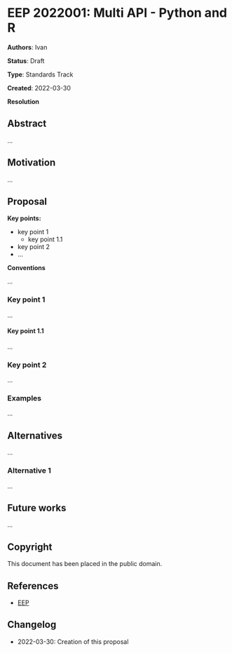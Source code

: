 # EEP 2022001: Multi API - Python and R

<!--
Authors Full Name 1 <full.name1 at organization.com>, Full Name2 <full.name2 at organization.com>
-->
**Authors**: Ivan

<!--
Status [Draft | Accepted | Final | Deferred | Rejected | Withdrawn | Superseded | Active]
-->
**Status**: Draft

<!--
Type: [Standards Track | Informational | Process]
-->
**Type**: Standards Track

**Created**: 2022-03-30

<!--
resolution: url to discussion (required for Accepted | Rejected | Withdrawn)
-->
**Resolution**


## Abstract

<!--
The Abstraction section ...
-->

...

## Motivation


<!--
The Motivation section ...
-->

...

## Proposal

<!--
The Proposal section ...
-->

**Key points:**

* key point 1
  * key point 1.1
* key point 2
* ...

**Conventions**

...

### Key point 1

...

#### Key point 1.1

...

### Key point 2

...

### Examples

...

## Alternatives

<!-- Some alternative proposals-->
...

### Alternative 1

...

## Future works

<!-- Some alternative proposals for the future-->
...


## Copyright

This document has been placed in the public domain.

## References

<!--
links to the references used in the text
note: use markdown references
-->
<!-- example: -->
* [EEP][eep]

## Changelog

- 2022-03-30: Creation of this proposal

<!-- markdown references -->
<!-- example:-->

[eep]: https://thegraphnetwork.github.io/epigraphhub-enhancement-proposals
